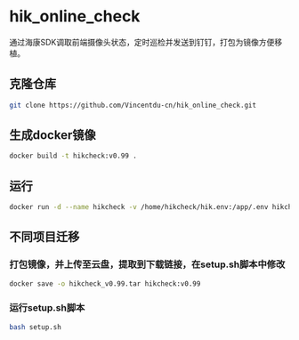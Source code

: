 # hik_online_check
通过海康SDK调取前端摄像头状态，定时巡检并发送到钉钉，打包为镜像方便移植。
## 克隆仓库
```bash
git clone https://github.com/Vincentdu-cn/hik_online_check.git
```
## 生成docker镜像
```bash
docker build -t hikcheck:v0.99 .
```
## 运行
```bash
docker run -d --name hikcheck -v /home/hikcheck/hik.env:/app/.env hikcheck:v0.99
```
## 不同项目迁移
### 打包镜像，并上传至云盘，提取到下载链接，在setup.sh脚本中修改
```bash
docker save -o hikcheck_v0.99.tar hikcheck:v0.99
```
### 运行setup.sh脚本
```bash
bash setup.sh
```
